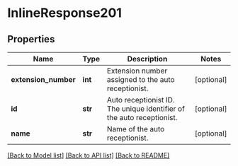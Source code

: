 # InlineResponse201

## Properties
Name | Type | Description | Notes
------------ | ------------- | ------------- | -------------
**extension_number** | **int** |  Extension number assigned to the auto receptionist. | [optional] 
**id** | **str** | Auto receptionist ID. The unique identifier of the auto receptionist. | [optional] 
**name** | **str** |  Name of the auto receptionist. | [optional] 

[[Back to Model list]](../README.md#documentation-for-models) [[Back to API list]](../README.md#documentation-for-api-endpoints) [[Back to README]](../README.md)

